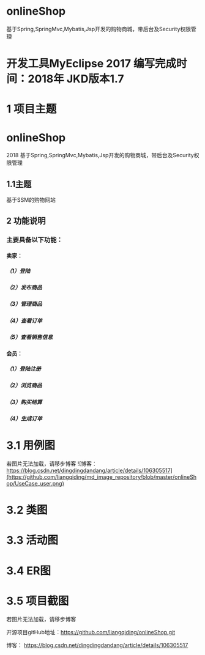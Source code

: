 # onlineShop

基于Spring,SpringMvc,Mybatis,Jsp开发的购物商城，带后台及Security权限管理
# 开发工具MyEclipse 2017  编写完成时间：2018年  JKD版本1.7  
# 1 项目主题

# onlineShop
2018 基于Spring,SpringMvc,Mybatis,Jsp开发的购物商城，带后台及Security权限管理

## 1.1主题

基于SSM的购物网站

## 2 功能说明
### 主要具备以下功能：

#### 卖家：
##### （1）登陆
##### （2）发布商品
##### （3）管理商品
##### （4）查看订单
##### （5）查看销售信息
#### 会员：
##### （1）登陆注册
##### （2）浏览商品
##### （3）购买结算
##### （4）生成订单


# 3.1 用例图
若图片无法加载，请移步博客
![博客： https://blog.csdn.net/dingdingdandang/article/details/106305517](https://github.com/liangqiding/md_image_repository/blob/master/onlineShop/UseCase_user.png)
# 3.2 类图

# 3.3 活动图

# 3.4 ER图

# 3.5 项目截图
 若图片无法加载，请移步博客

开源项目gitHub地址：https://github.com/liangqiding/onlineShop.git

博客： https://blog.csdn.net/dingdingdandang/article/details/106305517


